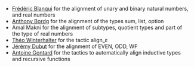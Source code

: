 - [Frédéric Blanqui](https://blanqui.gitlabpages.inria.fr/) for the alignment of unary and binary natural numbers, and real numbers
- [Anthony Bordg](https://sites.google.com/site/anthonybordg/) for the alignment of the types sum, list, option
- Amal Makni for the alignment of subtypes, quotient types and part of the type of real numbers
- [Théo Winterhalter](https://theowinterhalter.github.io/) for the tactic align_ε
- [Jérémy Dubut](https://jeremydubut.com/) for the alignment of EVEN, ODD, WF
- [Antoine Gontard](https://agontard.github.io/) for the tactics to automatically align inductive types and recursive functions
